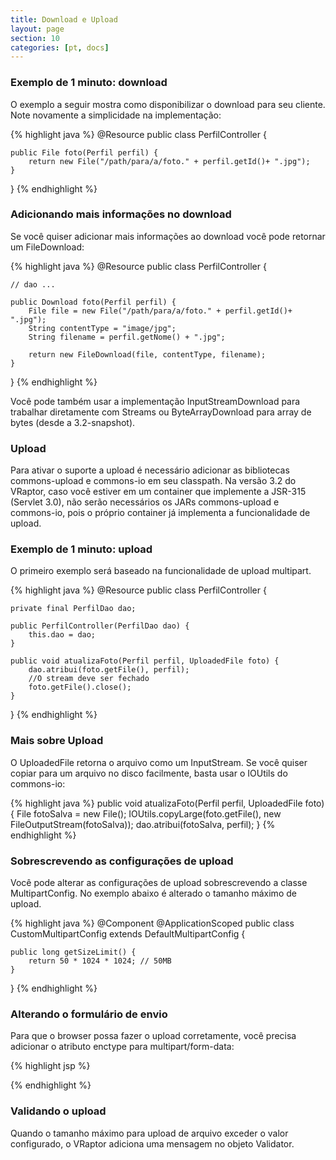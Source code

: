 ```yaml
---
title: Download e Upload
layout: page
section: 10
categories: [pt, docs]
---
```


<h3>Exemplo de 1 minuto: download</h3>

O exemplo a seguir mostra como disponibilizar o download para seu cliente.
Note novamente a simplicidade na implementação:

{% highlight java %}
@Resource
public class PerfilController {

    public File foto(Perfil perfil) {
        return new File("/path/para/a/foto." + perfil.getId()+ ".jpg");
    }
}
{% endhighlight %}

<h3>Adicionando mais informações no download</h3>

Se você quiser adicionar mais informações ao download você pode retornar um FileDownload:

{% highlight java %}
@Resource
public class PerfilController {

    // dao ...

    public Download foto(Perfil perfil) {
        File file = new File("/path/para/a/foto." + perfil.getId()+ ".jpg");
        String contentType = "image/jpg";
        String filename = perfil.getNome() + ".jpg";

        return new FileDownload(file, contentType, filename);
    }
}
{% endhighlight %}

Você pode também usar a implementação InputStreamDownload para trabalhar diretamente com Streams ou ByteArrayDownload para array de bytes (desde a 3.2-snapshot).

<h3>Upload</h3>

Para ativar o suporte a upload é necessário adicionar as bibliotecas commons-upload e commons-io em seu classpath.
Na versão 3.2 do VRaptor, caso você estiver em um container que implemente a JSR-315 (Servlet 3.0), não serão necessários os JARs commons-upload e commons-io, pois o próprio container já implementa a funcionalidade de upload.

<h3>Exemplo de 1 minuto: upload</h3>

O primeiro exemplo será baseado na funcionalidade de upload multipart.

{% highlight java %}
@Resource
public class PerfilController {

    private final PerfilDao dao;

    public PerfilController(PerfilDao dao) {
        this.dao = dao;
    }

    public void atualizaFoto(Perfil perfil, UploadedFile foto) {
        dao.atribui(foto.getFile(), perfil);
        //O stream deve ser fechado
        foto.getFile().close();
    }
}
{% endhighlight %}

<h3>Mais sobre Upload</h3>

O UploadedFile retorna o arquivo como um InputStream. Se você quiser copiar para um arquivo no disco facilmente, basta usar o IOUtils do commons-io:

{% highlight java %}
public void atualizaFoto(Perfil perfil, UploadedFile foto) {
    File fotoSalva = new File();
    IOUtils.copyLarge(foto.getFile(), new FileOutputStream(fotoSalva));
    dao.atribui(fotoSalva, perfil);
}
{% endhighlight %}

<h3>Sobrescrevendo as configurações de upload</h3>

Você pode alterar as configurações de upload sobrescrevendo a classe MultipartConfig. No exemplo abaixo é alterado o tamanho máximo de upload.

{% highlight java %}
@Component
@ApplicationScoped
public class CustomMultipartConfig extends DefaultMultipartConfig {

    public long getSizeLimit() {
        return 50 * 1024 * 1024; // 50MB
    }

}
{% endhighlight %}

<h3>Alterando o formulário de envio</h3>

Para que o browser possa fazer o upload corretamente, você precisa adicionar o atributo enctype para multipart/form-data:

{% highlight jsp %}
<form action="minha-action" method="post" enctype="multipart/form-data">
{% endhighlight %}

<h3>Validando o upload</h3>

Quando o tamanho máximo para upload de arquivo exceder o valor configurado, o VRaptor adiciona uma mensagem no objeto Validator.

